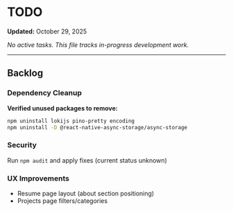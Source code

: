 # TODO

**Updated:** October 29, 2025

_No active tasks. This file tracks in-progress development work._

---

## Backlog

### Dependency Cleanup
**Verified unused packages to remove:**
```bash
npm uninstall lokijs pino-pretty encoding
npm uninstall -D @react-native-async-storage/async-storage
```

### Security
Run `npm audit` and apply fixes (current status unknown)

### UX Improvements
- Resume page layout (about section positioning)
- Projects page filters/categories
